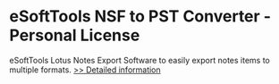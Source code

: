 # eSoftTools NSF to PST Converter - Personal License
eSoftTools Lotus Notes Export Software to easily export notes items to multiple formats.
[>> Detailed information](https://secure.shareit.com/shareit/product.html?productid=300877006&affiliateid=200057808)